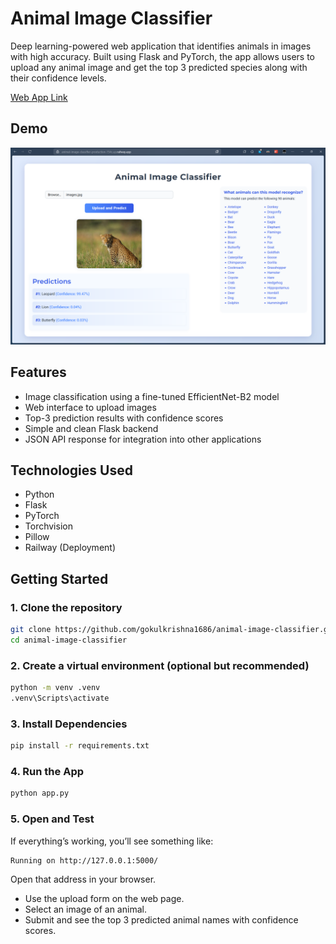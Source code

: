 # Animal Image Classifier
Deep learning-powered web application that identifies animals in images with high accuracy. Built using Flask and PyTorch, the app allows users to upload any animal image and get the top 3 predicted species along with their confidence levels.

[Web App Link](https://animal-image-classifier-production-754c.up.railway.app/)

## Demo

![Animal Classifier Demo](model_building_and_experimentation/images/Animal-Image-Classifier-Photo2.png)

## Features

- Image classification using a fine-tuned EfficientNet-B2 model
- Web interface to upload images
- Top-3 prediction results with confidence scores
- Simple and clean Flask backend
- JSON API response for integration into other applications

## Technologies Used

- Python
- Flask
- PyTorch
- Torchvision
- Pillow
- Railway (Deployment)

## Getting Started

### 1. Clone the repository

```bash
git clone https://github.com/gokulkrishna1686/animal-image-classifier.git
cd animal-image-classifier
```

### 2. Create a virtual environment (optional but recommended)

```bash
python -m venv .venv
.venv\Scripts\activate
```

### 3. Install Dependencies

```bash
pip install -r requirements.txt
```

### 4. Run the App

```bash
python app.py
```

### 5. Open and Test

If everything’s working, you’ll see something like: 

```bash
Running on http://127.0.0.1:5000/
```

Open that address in your browser.

- Use the upload form on the web page.
- Select an image of an animal.
- Submit and see the top 3 predicted animal names with confidence scores.